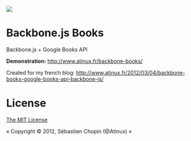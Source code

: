 <a href="http://www.atinux.fr/backbone-books/" target="_blank"><img src="http://www.atinux.fr/wp-content/uploads/2013/02/backbone-books.png" /></a>

Backbone.js Books
==============

Backbone.js + Google Books API

**Demonstration:** http://www.atinux.fr/backbone-books/

Created for my french blog: http://www.atinux.fr/2012/03/04/backbone-books-google-books-api-backbone-js/

License
=======
[The MIT License](http://en.wikipedia.org/wiki/MIT_License)

« Copyright © 2012, Sébastien Chopin (@Atinux) »
